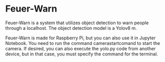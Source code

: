 # Feuer-Warn
Feuer-Warn is a system that utilizes object detection to warn people through a localhost. The object detection model is a Yolov8 m. 

Feuer-Warn is made for Raspberry Pi, but you can also use it in Jupyter Notebook. You need to run the command camerastartcomand to start the camera. If desired, you can also execute the yolo.py code from another device, but in that case, you must specify the command for the terminal.
